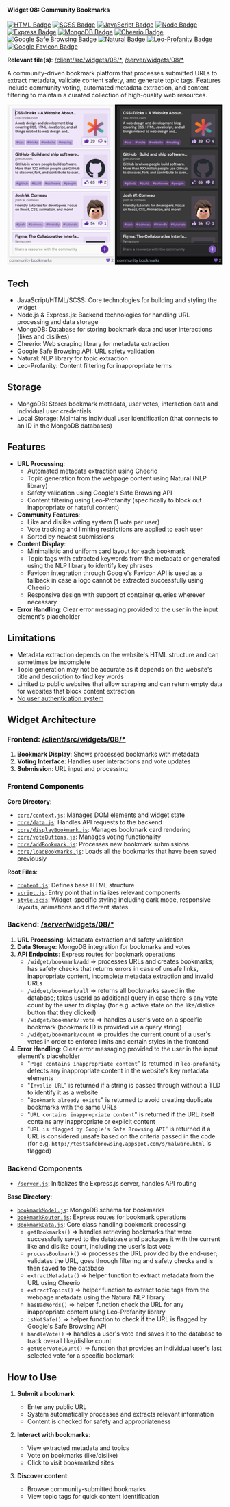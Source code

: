 #### Widget 08: Community Bookmarks 

[![HTML Badge](https://img.shields.io/badge/HTML-602CA2)](https://github.com/aniqatc/playground)
[![SCSS Badge](https://img.shields.io/badge/SCSS-602CA2)](https://github.com/aniqatc/playground)
[![JavaScript Badge](https://img.shields.io/badge/JavaScript-602CA2)](https://github.com/aniqatc/playground)
[![Node Badge](https://img.shields.io/badge/Node-602CA2)](https://github.com/aniqatc/playground)
[![Express Badge](https://img.shields.io/badge/Express-602CA2)](https://github.com/aniqatc/playground)
[![MongoDB Badge](https://img.shields.io/badge/MongoDB-602CA2)](https://github.com/aniqatc/playground)
[![Cheerio Badge](https://img.shields.io/badge/Cheerio-602CA2)](https://github.com/aniqatc/playground)
[![Google Safe Browsing Badge](https://img.shields.io/badge/Google%20Safe%20Browsing-602CA2)](https://github.com/aniqatc/playground)
[![Natural Badge](https://img.shields.io/badge/Natural-602CA2)](https://github.com/aniqatc/playground)
[![Leo-Profanity Badge](https://img.shields.io/badge/Leo%20Profanity-602CA2)](https://github.com/aniqatc/playground)
[![Google Favicon Badge](https://img.shields.io/badge/MongoDB-602CA2)](https://github.com/aniqatc/playground)

**Relevant file(s)**: [/client/src/widgets/08/\*](../../client/src/widgets/08/), [/server/widgets/08/\*](../../server/widgets/08/)

A community-driven bookmark platform that processes submitted URLs to extract metadata, validate content safety, and generate topic tags. Features include community voting, automated metadata extraction, and content filtering to maintain a curated collection of high-quality web resources.

<a href="https://playground.aniqa.dev/"><img src="/docs/screenshots/widget-08_v1.png"></a>

## Tech

- JavaScript/HTML/SCSS: Core technologies for building and styling the widget
- Node.js & Express.js: Backend technologies for handling URL processing and data storage
- MongoDB: Database for storing bookmark data and user interactions (likes and dislikes)
- Cheerio: Web scraping library for metadata extraction
- Google Safe Browsing API: URL safety validation
- Natural: NLP library for topic extraction
- Leo-Profanity: Content filtering for inappropriate terms

## Storage

- MongoDB: Stores bookmark metadata, user votes, interaction data and individual user credentials
- Local Storage: Maintains individual user identification (that connects to an ID in the MongoDB databases)

## Features

- **URL Processing**:
  - Automated metadata extraction using Cheerio 
  - Topic generation from the webpage content using Natural (NLP library)
  - Safety validation using Google's Safe Browsing API
  - Content filtering using Leo-Profanity (specifically to block out inappropriate or hateful content)
- **Community Features**:
  - Like and dislike voting system (1 vote per user)
  - Vote tracking and limiting restrictions are applied to each user
  - Sorted by newest submissions
- **Content Display**:
  - Minimalistic and uniform card layout for each bookmark
  - Topic tags with extracted keywords from the metadata or generated using the NLP library to identify key phrases
  - Favicon integration through Google's Favicon API is used as a fallback in case a logo cannot be extracted successfully using Cheerio
  - Responsive design with support of container queries wherever necessary
- **Error Handling**: Clear error messaging provided to the user in the input element's placeholder

## Limitations

- Metadata extraction depends on the website's HTML structure and can sometimes be incomplete
- Topic generation may not be accurate as it depends on the website's title and description to find key words
- Limited to public websites that allow scraping and can return empty data for websites that block content extraction
- [No user authentication system](/docs/main/handlingUsers.md)

## Widget Architecture

### Frontend: [/client/src/widgets/08/\*](../../client/src/widgets/08/)

1. **Bookmark Display**: Shows processed bookmarks with metadata
2. **Voting Interface**: Handles user interactions and vote updates
3. **Submission**: URL input and processing

### Frontend Components

**Core Directory**:
- [`core/context.js`](../../client/src/widgets/08/core/context.js): Manages DOM elements and widget state
- [`core/data.js`](../../client/src/widgets/08/core/data.js): Handles API requests to the backend
- [`core/displayBookmark.js`](../../client/src/widgets/08/core/displayBookmark.js): Manages bookmark card rendering
- [`core/voteButtons.js`](../../client/src/widgets/08/core/voteButtons.js): Manages voting functionality
- [`core/addBookmark.js`](../../client/src/widgets/08/core/addBookmark.js): Processes new bookmark submissions
- [`core/loadBookmarks.js`](../../client/src/widgets/08/core/loadBookmarks.js): Loads all the bookmarks that have been saved previously

**Root Files**:
- [`content.js`](/client/src/widgets/08/content.js): Defines base HTML structure
- [`script.js`](/client/src/widgets/08/script.js): Entry point that initializes relevant components
- [`style.scss`](/client/src/widgets/08/style.scss): Widget-specific styling including dark mode, responsive layouts, animations and different states

### Backend: [/server/widgets/08/\*](../../server/widgets/08/)

1. **URL Processing**: Metadata extraction and safety validation
2. **Data Storage**: MongoDB integration for bookmarks and votes
3. **API Endpoints**: Express routes for bookmark operations
   - `/widget/bookmark/add` => processes URLs and creates bookmarks; has safety checks that returns errors in case of unsafe links, inappropriate content, incomplete metadata extraction and invalid URLs
   - `/widget/bookmark/all` => returns all bookmarks saved in the database; takes userId as additional query in case there is any vote count by the user to display (for e.g. active state on the like/dislike button that they clicked)
   - `/widget/bookmark/:vote` => handles a user's vote on a specific bookmark (bookmark ID is provided via a query string)
   - `/widget/bookmark/count` => provides the current count of a user's votes in order to enforce limits and certain styles in the frontend
4. **Error Handling**: Clear error messaging provided to the user in the input element's placeholder
   - "`Page contains inappropriate content`" is returned in `leo-profanity` detects any inappropriate content in the website's key metadata elements
   - "`Invalid URL`" is returned if a string is passed through without a TLD to identify it as a website
   - "`Bookmark already exists`" is returned to avoid creating duplicate bookmarks with the same URLs
   - "`URL contains inappropriate content`" is returned if the URL itself contains any inappropriate or explicit content
   - "`URL is flagged by Google's Safe Browsing API`" is returned if a URL is considered unsafe based on the criteria passed in the code (for e.g. `http://testsafebrowsing.appspot.com/s/malware.html` is flagged)

### Backend Components

- [`/server.js`](/server.js): Initializes the Express.js server, handles API routing

**Base Directory**:
- [`bookmarkModel.js`](../../server/widgets/08/bookmarkModel.js): MongoDB schema for bookmarks
- [`bookmarkRouter.js`](../../server/widgets/08/bookmarkRouter.js): Express routes for bookmark operations
- [`BookmarkData.js`](../../server/widgets/08/bookmarkData.js): Core class handling bookmark processing
  - `getBookmarks()` => handles retrieving bookmarks that were successfully saved to the database and packages it with the current like and dislike count, including the user's last vote
  - `processBookmark()` => processes the URL provided by the end-user; validates the URL, goes through filtering and safety checks and is then saved to the database
  - `extractMetadata()` => helper function to extract metadata from the URL using Cheerio
  - `extractTopics()` => helper function to extract topic tags from the webpage metadata using the Natural NLP library
  - `hasBadWords()` => helper function check the URL for any inappropriate content using Leo-Profanity library
  - `isNotSafe()` => helper function to check if the URL is flagged by Google's Safe Browsing API
  - `handleVote()` => handles a user's vote and saves it to the database to track overall like/dislike count
  - `getUserVoteCount()` => function that provides an individual user's last selected vote for a specific bookmark

## How to Use

1. **Submit a bookmark**:
   - Enter any public URL
   - System automatically processes and extracts relevant information
   - Content is checked for safety and appropriateness

2. **Interact with bookmarks**:
    - View extracted metadata and topics
    - Vote on bookmarks (like/dislike)
    - Click to visit bookmarked sites
   
3. **Discover content**:
    - Browse community-submitted bookmarks
    - View topic tags for quick content identification
